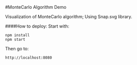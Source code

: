 #MonteCarlo Algorithm Demo

Visualization of MonteCarlo algorithm;
Using Snap.svg library.

####How to deploy:
Start with:
```
npm install
npm start
```

Then go to: 
```
http://localhost:8080
```